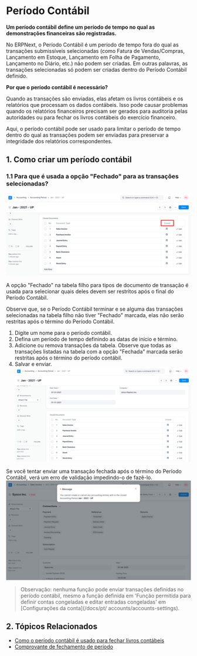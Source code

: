 # Período Contábil


**Um período contábil define um período de tempo no qual as demonstrações financeiras são registradas.**


No ERPNext, o Período Contábil é um período de tempo fora do qual as transações submissíveis selecionadas (como Fatura de Vendas/Compras, Lançamento em Estoque, Lançamento em Folha de Pagamento, Lançamento no Diário, etc.) não podem ser criadas. Em outras palavras, as transações selecionadas só podem ser criadas dentro do Período Contábil definido.


**Por que o período contábil é necessário?**


Quando as transações são enviadas, elas afetam os livros contábeis e os relatórios que processam os dados contábeis.
Isso pode causar problemas quando os relatórios financeiros precisam ser gerados para auditoria pelas autoridades ou para fechar os livros contábeis do exercício financeiro.


Aqui, o período contábil pode ser usado para limitar o período de tempo dentro do qual as transações podem ser enviadas para preservar
a integridade dos relatórios correspondentes.


## 1. Como criar um período contábil


### 1.1 Para que é usada a opção "Fechado" para as transações selecionadas?


![Tabela filho do período contábil](/files/accounting-period-closed.png)


A opção "Fechado" na tabela filho para tipos de documento de transação é usada para selecionar quais deles devem ser restritos após o final do Período Contábil.


Observe que, se o Período Contábil terminar e se alguma das transações selecionadas na tabela filho não tiver "Fechado" marcada, elas não serão restritas após o término do Período Contábil.


1. Digite um nome para o período contábil.
2. Defina um período de tempo definindo as datas de início e término.
3. Adicione ou remova transações da tabela. Observe que todas as transações listadas na tabela com a opção "Fechada" marcada serão restritas após o término do período contábil.
4. Salvar e enviar.
![Período contábil](/files/accounting-period.png)


Se você tentar enviar uma transação fechada após o término do Período Contábil, verá um erro de validação impedindo-o de fazê-lo.
![Período de contabilidade](/files/accounting-period-closed-for-transaction.png)



> 
> Observação: nenhuma função pode enviar transações definidas no período contábil, mesmo a função definida em 'Função permitida para definir contas congeladas e editar entradas congeladas' em [Configurações da conta](/docs/pt/ accounts/accounts-settings).
> 
> 
> 


## 2. Tópicos Relacionados


* [Como o período contábil é usado para fechar livros contábeis](https://frappe.io/blog/erpnext-features/closing-accounting-books-in-erpnext)
* [Comprovante de fechamento de período](/docs/pt/accounts/period-closing-voucher)
